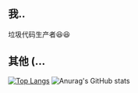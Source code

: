 

## 我..
垃圾代码生产者😆😆


## 其他 (...

[![Top Langs](https://github-readme-stats.vercel.app/api/top-langs/?username=widayn&layout=compact)](https://github.com/anuraghazra/github-readme-stats)
![Anurag's GitHub stats](https://github-readme-stats.vercel.app/api?username=widayn&bg_color=30,e96443,904e95&title_color=fff&text_color=fff&include_all_commits=true)
